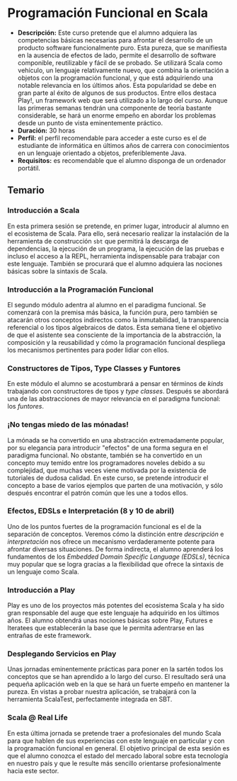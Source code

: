 # Programación Funcional en Scala

* **Descripción:** Este curso pretende que el alumno adquiera las
  competencias básicas necesarias para afrontar el desarrollo de un
  producto software funcionalmente puro. Esta pureza, que se
  manifiesta en la ausencia de efectos de lado, permite el desarrollo
  de software componible, reutilizable y fácil de se probado. Se
  utilizará Scala como vehículo, un lenguaje relativamente nuevo, que
  combina la orientación a objetos con la programación funcional, y
  que está adquiriendo una notable relevancia en los últimos
  años. Esta popularidad se debe en gran parte al éxito de algunos de
  sus productos. Entre ellos destaca Play!, un framework web que será
  utilizado a lo largo del curso. Aunque las primeras semanas tendrán
  una componente de teoría bastante considerable, se hará un enorme
  empeño en abordar los problemas desde un punto de vista
  eminentemente práctico.
* **Duración:** 30 horas
* **Perfil:** el perfil recomendable para acceder a este curso es el
  de estudiante de informática en últimos años de carrera con
  conocimientos en un lenguaje orientado a objetos, preferiblemente
  Java.
* **Requisitos:** es recomendable que el alumno disponga de un
  ordenador portátil.

## Temario

### Introducción a Scala

En esta primera sesión se pretende, en primer lugar, introducir al
alumno en el ecosistema de Scala. Para ello, será necesario realizar
la instalación de la herramienta de construcción `sbt` que permitirá
la descarga de dependencias, la ejecución de un programa, la ejecución
de las pruebas e incluso el acceso a la REPL, herramienta
indispensable para trabajar con este lenguaje. También se procurará
que el alumno adquiera las nociones básicas sobre la sintaxis de
Scala.

### Introducción a la Programación Funcional

El segundo módulo adentra al alumno en el paradigma funcional. Se
comenzará con la premisa más básica, la función pura, pero también se
atacarán otros conceptos indirectos como la inmutabilidad, la
transparencia referencial o los tipos algebraicos de datos. Esta
semana tiene el objetivo de que el asistente sea consciente de la
importancia de la abstracción, la composición y la reusabilidad y cómo
la programación funcional despliega los mecanismos pertinentes para
poder lidiar con ellos.

### Constructores de Tipos, Type Classes y Funtores

En este módulo el alumno se acostumbrará a pensar en términos de
*kinds* trabajando con constructores de tipos y *type
classes*. Después se abordará una de las abstracciones de mayor
relevancia en el paradigma funcional: los *funtores*.

### ¡No tengas miedo de las mónadas!

La mónada se ha convertido en una abstracción extremadamente popular,
por su elegancia para introducir "efectos" de una forma segura en el
paradigma funcional. No obstante, también se ha convertido en un
concepto muy temido entre los programadores noveles debido a su
complejidad, que muchas veces viene motivada por la existencia de
tutoriales de dudosa calidad. En este curso, se pretende introducir el
concepto a base de varios ejemplos que parten de una motivación, y
sólo después encontrar el patrón común que les une a todos ellos.

### Efectos, EDSLs e Interpretación (8 y 10 de abril)

Uno de los puntos fuertes de la programación funcional es el de la
separación de conceptos. Veremos cómo la distinción entre
*descripción* e *interpretación* nos ofrece un mecanismo
verdaderamente potente para afrontar diversas situaciones. De forma
indirecta, el alumno aprenderá los fundamentos de los *Embedded Domain
Specific Language (EDSLs)*, técnica muy popular que se logra gracias a
la flexibilidad que ofrece la sintaxis de un lenguaje como Scala.

### Introducción a Play

Play es uno de los proyectos más potentes del ecosistema Scala y ha
sido gran responsable del auge que este lenguaje ha adquirido en los
últimos años. El alumno obtendrá unas nociones básicas sobre Play,
Futures e Iteratees que establecerán la base que le permita adentrarse
en las entrañas de este framework.

### Desplegando Servicios en Play

Unas jornadas eminentemente prácticas para poner en la sartén todos
los conceptos que se han aprendido a lo largo del curso. El resultado
será una pequeña aplicación web en la que se hará un fuerte empeño en
mantener la pureza. En vistas a probar nuestra aplicación, se
trabajará con la herramienta ScalaTest, perfectamente integrada en
SBT.

### Scala @ Real Life

En esta última jornada se pretende traer a profesionales del mundo
Scala para que hablen de sus experiencias con este lenguaje en
particular y con la programación funcional en general. El objetivo
principal de esta sesión es que el alumno conozca el estado del
mercado laboral sobre esta tecnología en nuestro país y que le resulte
más sencillo orientarse profesionalmente hacia este sector.

